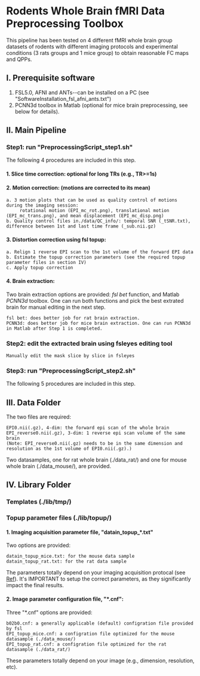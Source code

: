 # Rodents Whole Brain fMRI Data Preprocessing Toolbox
This pipeline has been tested on 4 different fMRI whole brain group datasets of rodents with different imaging protocols and experimental conditions (3 rats groups and 1 mice group) to obtain reasonable FC maps and QPPs.

## I. Prerequisite software
1. FSL5.0, AFNI and ANTs--can be installed on a PC (see "SoftwareInstallation_fsl_afni_ants.txt")
2. PCNN3d toolbox in Matlab (optional for mice brain preprocessing, see below for details). 

## II. Main Pipeline
### Step1: run "PreprocessingScript_step1.sh"
The following 4 procedures are included in this step.
#### 1. Slice time correction: optional for long TRs (e.g., TR>=1s)
#### 2. Motion correction: (motions are corrected to its mean)
    a. 3 motion plots that can be used as quality control of motions during the imaging session:
         rotational motion (EPI_mc_rot.png), translational motion (EPI_mc_trans.png), and mean displacement (EPI_mc_disp.png)
    b. Quality control files in./data/QC_info/: temporal SNR (_tSNR.txt), difference between 1st and last time frame (_sub.nii.gz)
#### 3. Distortion correction using fsl topup: 
    a. Relign 1 reverse EPI scan to the 1st volume of the forward EPI data 
    b. Estimate the topup correction parameters (see the required topup parameter files in section IV) 
    c. Apply topup correction
#### 4. Brain extraction: 
Two brain extraction options are provided: *fsl bet* function, and Matlab *PCNN3d* toolbox. One can run both functions and pick the best extrated brain for manual editing in the next step.

    fsl bet: does better job for rat brain extraction.
    PCNN3d: does better job for mice brain extraction. One can run PCNN3d in Matlab after Step 1 is completed.    
### Step2: edit the extracted brain using fsleyes editing tool
    Manually edit the mask slice by slice in fsleyes
### Step3: run "PreprocessingScript_step2.sh"
The following 5 procedures are included in this step.

## III. Data Folder 
The two files are required:

    EPI0.nii(.gz), 4-dim: the forward epi scan of the whole brain
    EPI_reverse0.nii(.gz), 3-dim: 1 reverse epi scan volume of the same brain
    (Note: EPI_reverse0.nii(.gz) needs to be in the same dimension and resolution as the 1st volume of EPI0.nii(.gz).)
Two datasamples, one for rat whole brain (./data_rat/) and one for mouse whole brain (./data_mouse/), are provided.     

## IV. Library Folder 
### Templates (./lib/tmp/)
### Topup parameter files (./lib/topup/)
#### 1. Imaging acquisition parameter file, "datain_topup_\*.txt"
Two options are provided: 

    datain_topup_mice.txt: for the mouse data sample
    datain_topup_rat.txt: for the rat data sample
The parameters totally depend on your imaging acquisition protocal (see [Ref](https://fsl.fmrib.ox.ac.uk/fsl/fslwiki/topup/TopupUsersGuide#A--datain)). It's IMPORTANT to setup the correct parameters, as they significantly impact the final results. 
#### 2. Image parameter configuration file, "\*.cnf": 
Three "\*.cnf" options are provided:

    b02b0.cnf: a generally applicable (default) configration file provided by fsl 
    EPI_topup_mice.cnf: a configration file optimized for the mouse datasample (./data_mouse/)
    EPI_topup_rat.cnf: a configration file optimized for the rat datasample (./data_rat/)
These parameters totally depend on your image (e.g., dimension, resolution, etc). 
  




